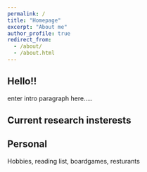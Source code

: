 ```yaml
---
permalink: /
title: "Homepage"
excerpt: "About me"
author_profile: true
redirect_from: 
  - /about/
  - /about.html
---
```


Hello!!
----
enter intro paragraph here.....

Current research insterests
----

Personal
----
Hobbies, reading list, boardgames, resturants
